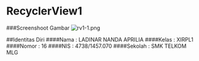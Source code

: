 # RecyclerView1

###Screenshoot Gambar
![rv1-1.png](https://s24.postimg.org/5ypw2utwl/rv1_1.png)


##Identitas Diri
####Nama    : LADINAR NANDA APRILIA
####Kelas   : XIRPL1
####Nomor   : 16
####NIS     : 4738/1457.070
####Sekolah : SMK TELKOM MLG
